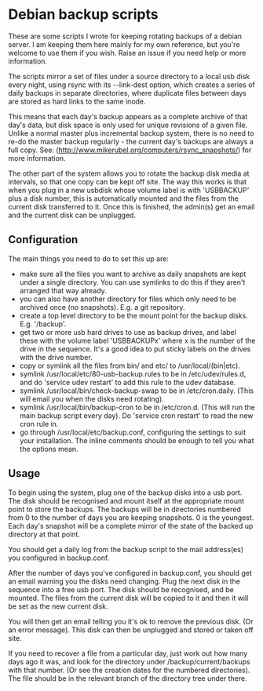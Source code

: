 Debian backup scripts
=====================

These are some scripts I wrote for keeping rotating backups of a debian server. I am keeping them here mainly for my own reference, but you're welcome to use them if you wish. Raise an issue if you need help or more information.

The scripts mirror a set of files under a source directory to a local usb disk every night, using rsync with its --link-dest option, which creates a series of daily backups in separate directories, where duplicate files between days are stored as hard links to the same inode. 

This means that each day's backup appears as a complete archive of that day's data, but disk space is only used for unique revisions of a given file. Unlike a normal master plus incremental backup system, there is no need to re-do the master backup regularly - the current day's backups are always a full copy. See: (http://www.mikerubel.org/computers/rsync_snapshots/) for more information.

The other part of the system allows you to rotate the backup disk media at intervals, so that one copy can be kept off site. The way this works is that when you plug in a new usbdisk whose volume label is with 'USBBACKUP' plus a disk number, this is automatically mounted and the files from the current disk transferred to it. Once this is finished, the admin(s) get an email and the current disk can be unplugged.

Configuration
-------------
The main things you need to do to set this up are:

  - make sure all the files you want to archive as daily snapshots are kept under a single directory. You can use symlinks to do this if they aren't arranged that way already.
  - you can also have another directory for files which only need to be archived once (no snapshots). E.g. a git repository.
  - create a top level directory to be the mount point for the backup disks. E.g. '/backup'.
  - get two or more usb hard drives to use as backup drives, and label these with the volume label 'USBBACKUPx' where x is the number of the drive in the sequence. It's a good idea to put sticky labels on the drives with the drive number.
  - copy or symlink all the files from bin/ and etc/ to /usr/local/(bin|etc).
  - symlink /usr/local/etc/80-usb-backup.rules to be in /etc/udev/rules.d, and do 'service udev restart' to add this rule to the udev database.
  - symlink /usr/local/bin/check-backup-swap to be in /etc/cron.daily. (This will email you when the disks need rotating).
  - symlink /usr/local/bin/backup-cron to be in /etc/cron.d. (This will run the main backup script every day). Do 'service cron restart' to read the new cron rule in.
  - go through /usr/local/etc/backup.conf, configuring the settings to suit your installation. The inline comments should be enough to tell you what the options mean.

Usage
-----

To begin using the system, plug one of the backup disks into a usb port. The disk should be recognised and mount itself at the appropriate mount point to store the backups. The backups will be in directories numbered from 0 to the number of days you are keeping snapshots. 0 is the youngest. Each day's snapshot will be a complete mirror of the state of the backed up directory at that point.

You should get a daily log from the backup script to the mail address(es) you configured in backup.conf.

After the number of days you've configured in backup.conf, you should get an email warning you the disks need changing. Plug the next disk in the sequence into a free usb port. The disk should be recognised, and be mounted. The files from the current disk will be copied to it and then it will be set as the new current disk.

You will then get an email telling you it's ok to remove the previous disk. (Or an error message). This disk can then be unplugged and stored or taken off site.

If you need to recover a file from a particular day, just work out how many days ago it was, and look for the directory under /backup/current/backups with that number. (Or see the creation dates for the numbered directories). The file should be in the relevant branch of the directory tree under there.
